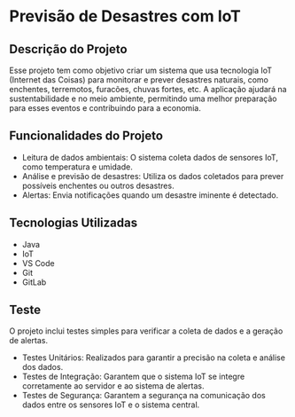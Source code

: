 # Previsão de Desastres com IoT

## Descrição do Projeto

Esse projeto tem como objetivo criar um sistema que usa tecnologia IoT (Internet das Coisas) para monitorar e prever desastres naturais, como enchentes, terremotos, furacões, chuvas fortes, etc. A aplicação ajudará na sustentabilidade e no meio ambiente, permitindo uma melhor preparação para esses eventos e contribuindo para a economia.

## Funcionalidades do Projeto

- Leitura de dados ambientais: O sistema coleta dados de sensores IoT, como temperatura e umidade.
- Análise e previsão de desastres: Utiliza os dados coletados para prever possíveis enchentes ou outros desastres.
- Alertas: Envia notificações quando um desastre iminente é detectado.
 
## Tecnologias Utilizadas

- Java
- IoT
- VS Code
- Git
- GitLab 

## Teste

O projeto inclui testes simples para verificar a coleta de dados e a geração de alertas.

- Testes Unitários: Realizados para garantir a precisão na coleta e análise dos dados.
- Testes de Integração: Garantem que o sistema IoT se integre corretamente ao servidor e ao sistema de alertas.
- Testes de Segurança: Garantem a segurança na comunicação dos dados entre os sensores IoT e o sistema central.
